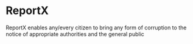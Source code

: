 # ReportX
​ReportX ​enables any/every citizen to bring any form of corruption to the notice of appropriate authorities and the general public
